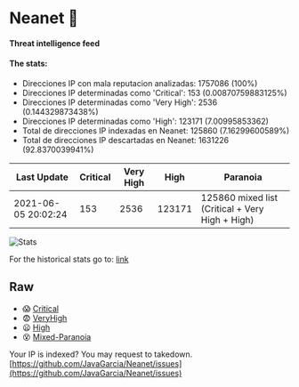 # Neanet :hocho:
#### Threat intelligence feed
#### The stats:

- Direcciones IP con mala reputacion analizadas: 1757086 (100%)
- Direcciones IP determinadas como 'Critical':  153 (0.00870759883125%)
- Direcciones IP determinadas como 'Very High':  2536 (0.144329873438%)
- Direcciones IP determinadas como 'High':  123171 (7.00995853362)
- Total de direcciones IP indexadas en Neanet:  125860 (7.16299600589%)
- Total de direcciones IP descartadas en Neanet:  1631226 (92.8370039941%)

| Last Update | Critical | Very High | High | Paranoia |
| --- | --- | --- | --- | --- |
| 2021-06-05 20:02:24 | 153 | 2536 | 123171 | 125860 mixed list (Critical + Very High + High)|

![Stats](https://docs.google.com/spreadsheets/d/e/2PACX-1vSnaNMIXVabIpDJjufMlzH7poXnshF3mgd8Is1g9ytUEzVsP5my4Trn8f-xkoLLQ38xpL3HtmUexLo6/pubchart?oid=501124687&format=image)

For the historical stats go to: [link](/stats.csv)
## Raw
- :scream: [Critical](https://raw.githubusercontent.com/JavaGarcia/Neanet/master/blacklists/neanet_critical.txt)
- :fearful: [VeryHigh](https://raw.githubusercontent.com/JavaGarcia/Neanet/master/blacklists/neanet_veryHigh.txtt)
- :frowning: [High](https://raw.githubusercontent.com/JavaGarcia/Neanet/master/blacklists/neanet_high.txt)
- :dizzy_face: [Mixed-Paranoia](https://raw.githubusercontent.com/JavaGarcia/Neanet/master/blacklists/neanet_all.txt)


Your IP is indexed? You may request to takedown. [https://github.com/JavaGarcia/Neanet/issues](https://github.com/JavaGarcia/Neanet/issues)


































































































































































































































































































































































































































































































































































































































































































































































































































































































































































































































































































































































































































































































































































































































































































































































































































































































































































































































































































































































































































































































































































































































































































































































































































































































































































































































































































































































































































































































































































































































































































































































































































































































































































































































































































































































































































































































































































































































































































































































































































































































































































































































































































































































































































































































































































































































































































































































































































































































































































































































































































































































































































































































































































































































































































































































































































































































































































































































































































































































































































































































































































































































































































































































































































































































































































































































































































































































































































































































































































































































